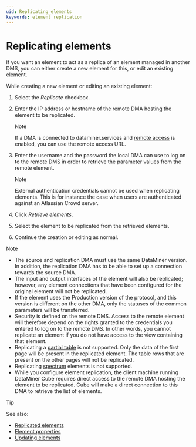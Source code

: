 ```yaml
---
uid: Replicating_elements
keywords: element replication
---
```


# Replicating elements

If you want an element to act as a replica of an element managed in another DMS, you can either create a new element for this, or edit an existing element.

While creating a new element or editing an existing element:

1. Select the *Replicate* checkbox.

1. Enter the IP address or hostname of the remote DMA hosting the element to be replicated.

   > [!NOTE]
   > If a DMA is connected to dataminer.services and [remote access](xref:About_Remote_Access) is enabled, you can use the remote access URL.

1. Enter the username and the password the local DMA can use to log on to the remote DMS in order to retrieve the parameter values from the remote element.

   > [!NOTE]
   > External authentication credentials cannot be used when replicating elements. This is for instance the case when users are authenticated against an Atlassian Crowd server.

1. Click *Retrieve elements*.

1. Select the element to be replicated from the retrieved elements.

1. Continue the creation or editing as normal.

> [!NOTE]
>
> - The source and replication DMA must use the same DataMiner version. In addition, the replication DMA has to be able to set up a connection towards the source DMA.
> - The input and output interfaces of the element will also be replicated; however, any element connections that have been configured for the original element will not be replicated.
> - If the element uses the Production version of the protocol, and this version is different on the other DMA, only the statuses of the common parameters will be transferred.
> - Security is defined on the remote DMS. Access to the remote element will therefore depend on the rights granted to the credentials you entered to log on to the remote DMS. In other words, you cannot replicate an element if you do not have access to the view containing that element.
> - Replicating a [partial table](xref:Table_parameters#partial-tables) is not supported. Only the data of the first page will be present in the replicated element. The table rows that are present on the other pages will not be replicated.
> - Replicating [spectrum](xref:SpectrumAnalysis) elements is not supported.
> - While you configure element replication, the client machine running DataMiner Cube requires direct access to the remote DMA hosting the element to be replicated. Cube will make a direct connection to this DMA to retrieve the list of elements.

> [!TIP]
> See also:
>
> - [Replicated elements](xref:Replicated_elements)
> - [Element properties](xref:Element_properties)
> - [Updating elements](xref:Updating_elements)
